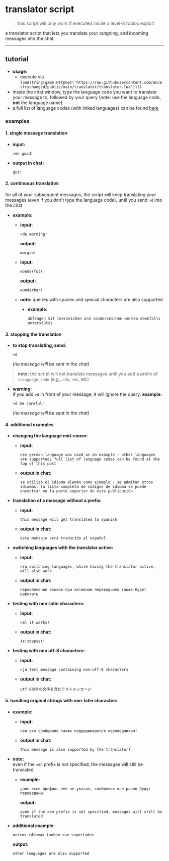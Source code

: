 # translator script

> this script will only work if executed inside a level-8 roblox exploit</spoiler>

a translator script that lets you translate your outgoing, and incoming messages into the chat

---

## tutorial

- **usage:**
  - execute via ``loadstring(game:HttpGet('https://raw.githubusercontent.com/ancestrychanged/public/main/translator/translator.lua'))()``
- inside the chat window, type the language code you want to translate your message to, followed by your query (note: use the language code, **not** the language name)  
- a full list of language codes (with linked languages) can be found [here](https://localizely.com/iso-639-1-list/)

### examples

#### 1. single message translation

- **input:**  
  ```
  >de good!
  ```

- **output in chat:**  
  ```
  gut!
  ```

#### 2. continuous translation

for all of your subsequent messages, the script will keep translating your messages (even if you don't type the language code), until you send `>d` into the chat

- **example:**
  - **input:**  
    ```
    >de morning!
    ```
    **output:**  
    ```
    morgen!
    ```

  - **input:**  
    ```
    wonderful!
    ```
    **output:**  
    ```
    wunderbar!
    ```

  - **note:** queries with spaces and special characters are also supported
    - **example:**  
      ```
      abfragen mit leerzeichen und sonderzeichen werden ebenfalls unterstützt
      ```

#### 3. stopping the translation

- **to stop translating, send:**
  ```
  >d
  ```
  *(no message will be sent in the chat)*

> **note:** the script will not translate messages until you add a prefix of `>language_code` (e.g., `>de`, `>es`, etc)

- **warning:**  
  if you add `>d` in front of your message, it will ignore the query.
  **example:**  
  ```
  >d be careful!
  ```
  *(no message will be sent in the chat)*

#### 4. additional examples

- **changing the language mid-convo:**
  - **input:**  
    ```
    >es german language was used as an example - other languages are supported; full list of language codes can be found at the top of this post
    ```
  - **output in chat:**  
    ```
    se utilizó el idioma alemán como ejemplo - se admiten otros idiomas; la lista completa de códigos de idioma se puede encontrar en la parte superior de esta publicación
    ```

- **translation of a message without a prefix:**
  - **input:**  
    ```
    this message will get translated to spanish
    ```
  - **output in chat:**  
    ```
    este mensaje será traducido al español
    ```

- **switching languages with the translator active:**
  - **input:**  
    ```
    >ru switching languages, while having the translator active, will also work
    ```
  - **output in chat:**  
    ```
    переключение языков при активном переводчике также будет работать
    ```

- **testing with non-latin characters:**
  - **input:**  
    ```
    >el it works!
    ```
  - **output in chat:**  
    ```
    λειτουργεί!
    ```

- **testing with non utf-8 characters:**
  - **input:**  
    ```
    >ja test message containing non-utf-8 characters
    ```
  - **output in chat:**  
    ```
    utf-8以外の文字を含むテストメッセージ
    ```

#### 5. handling original strings with non-latin characters

- **example:**
  - **input:**  
    ```
    >en это сообщение также поддерживается переводчиком!
    ```
  - **output in chat:**  
    ```
    this message is also supported by the translator!
    ```

- **note:**  
  even if the `>en` prefix is not specified, the messages will still be translated.
  - **example:**  
    ```
    даже если префикс >en не указан, сообщения все равно будут переведены
    ```
    **output:**  
    ```
    even if the >en prefix is ​​not specified, messages will still be translated
    ```

- **additional example:**  
  ```
  outros idiomas tambem sao suportados
  ```
  **output:**  
  ```
  other languages are also supported
